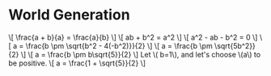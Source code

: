 # World Generation

\\[ \frac{a + b}{a} = \frac{a}{b} \\]
\\[ ab + b^2 = a^2 \\]
\\[ a^2 - ab - b^2 = 0 \\]
\\[ a = \frac{b \pm \sqrt{b^2 - 4(-b^2)}}{2} \\]
\\[ a = \frac{b \pm \sqrt{5b^2}}{2} \\]
\\[ a = \frac{b \pm b\sqrt{5}}{2} \\]
Let \\( b=1\\), and let's choose \\(a\\) to be positive.
\\[ a = \frac{1 + \sqrt{5}}{2} \\]